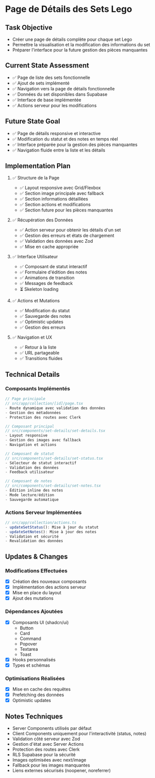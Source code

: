 # Page de Détails des Sets Lego

## Task Objective

- Créer une page de détails complète pour chaque set Lego
- Permettre la visualisation et la modification des informations du set
- Préparer l'interface pour la future gestion des pièces manquantes

## Current State Assessment

- ✅ Page de liste des sets fonctionnelle
- ✅ Ajout de sets implémenté
- ✅ Navigation vers la page de détails fonctionnelle
- ✅ Données du set disponibles dans Supabase
- ✅ Interface de base implémentée
- ✅ Actions serveur pour les modifications

## Future State Goal

- ✅ Page de détails responsive et interactive
- ✅ Modification du statut et des notes en temps réel
- ✅ Interface préparée pour la gestion des pièces manquantes
- ✅ Navigation fluide entre la liste et les détails

## Implementation Plan

1. ✅ Structure de la Page

   - ✅ Layout responsive avec Grid/Flexbox
   - ✅ Section image principale avec fallback
   - ✅ Section informations détaillées
   - ✅ Section actions et modifications
   - ✅ Section future pour les pièces manquantes

2. ✅ Récupération des Données

   - ✅ Action serveur pour obtenir les détails d'un set
   - ✅ Gestion des erreurs et états de chargement
   - ✅ Validation des données avec Zod
   - ✅ Mise en cache appropriée

3. ✅ Interface Utilisateur

   - ✅ Composant de statut interactif
   - ✅ Formulaire d'édition des notes
   - ✅ Animations de transition
   - ✅ Messages de feedback
   - ⏳ Skeleton loading

4. ✅ Actions et Mutations

   - ✅ Modification du statut
   - ✅ Sauvegarde des notes
   - ✅ Optimistic updates
   - ✅ Gestion des erreurs

5. ✅ Navigation et UX
   - ✅ Retour à la liste
   - ✅ URL partageable
   - ✅ Transitions fluides

## Technical Details

### Composants Implémentés

```typescript
// Page principale
// src/app/collection/[id]/page.tsx
- Route dynamique avec validation des données
- Gestion des métadonnées
- Protection des routes avec Clerk

// Composant principal
// src/components/set-details/set-details.tsx
- Layout responsive
- Gestion des images avec fallback
- Navigation et actions

// Composant de statut
// src/components/set-details/set-status.tsx
- Sélecteur de statut interactif
- Validation des données
- Feedback utilisateur

// Composant de notes
// src/components/set-details/set-notes.tsx
- Édition inline des notes
- Mode lecture/édition
- Sauvegarde automatique
```

### Actions Serveur Implémentées

```typescript
// src/app/collection/actions.ts
- updateSetStatus(): Mise à jour du statut
- updateSetNotes(): Mise à jour des notes
- Validation et sécurité
- Revalidation des données
```

## Updates & Changes

### Modifications Effectuées

- [x] Création des nouveaux composants
- [x] Implémentation des actions serveur
- [x] Mise en place du layout
- [x] Ajout des mutations

### Dépendances Ajoutées

- [x] Composants UI (shadcn/ui)
  - Button
  - Card
  - Command
  - Popover
  - Textarea
  - Toast
- [x] Hooks personnalisés
- [x] Types et schémas

### Optimisations Réalisées

- [x] Mise en cache des requêtes
- [x] Prefetching des données
- [x] Optimistic updates

## Notes Techniques

- Server Components utilisés par défaut
- Client Components uniquement pour l'interactivité (status, notes)
- Validation côté serveur avec Zod
- Gestion d'état avec Server Actions
- Protection des routes avec Clerk
- RLS Supabase pour la sécurité
- Images optimisées avec next/image
- Fallback pour les images manquantes
- Liens externes sécurisés (noopener, noreferrer)
